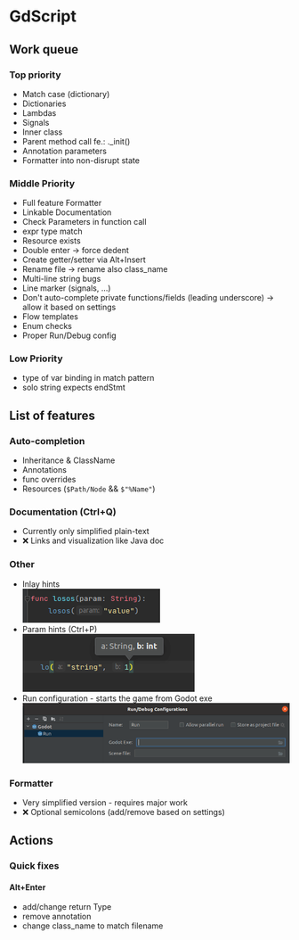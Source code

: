 # GdScript

## Work queue
### Top priority
- Match case (dictionary)
- Dictionaries
- Lambdas
- Signals
- Inner class
- Parent method call fe.: ._init()
- Annotation parameters
- Formatter into non-disrupt state

### Middle Priority
- Full feature Formatter
- Linkable Documentation
- Check Parameters in function call
- expr type match
- Resource exists
- Double enter -> force dedent
- Create getter/setter via Alt+Insert
- Rename file -> rename also class_name
- Multi-line string bugs
- Line marker (signals, ...)
- Don't auto-complete private functions/fields (leading underscore) -> allow it based on settings
- Flow templates
- Enum checks
- Proper Run/Debug config

### Low Priority
- type of var binding in match pattern
- solo string expects endStmt

## List of features
### Auto-completion
- Inheritance & ClassName
- Annotations
- func overrides
- Resources (`$Path/Node` && `$"%Name"`)

### Documentation (Ctrl+Q)
- Currently only simplified plain-text
- ❌ Links and visualization like Java doc

### Other
- Inlay hints  
 ![](./screens/inlay.png)
- Param hints (Ctrl+P)  
![](./screens/param-hint.png)
- Run configuration - starts the game from Godot exe  
![](./screens/run-config.png)

### Formatter
- Very simplified version - requires major work  
- ❌ Optional semicolons (add/remove based on settings)

## Actions
### Quick fixes
#### Alt+Enter
- add/change return Type
- remove annotation
- change class_name to match filename
